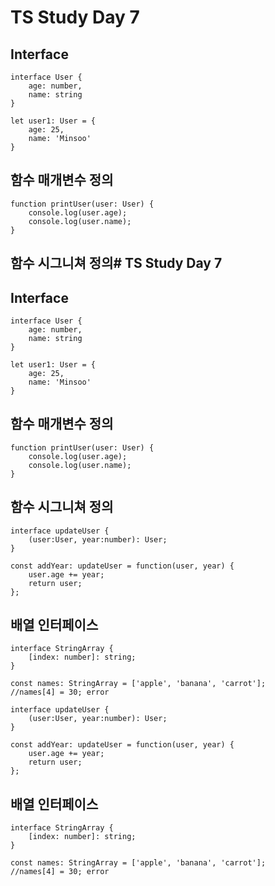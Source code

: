 # TS Study Day 7

## Interface

```
interface User {
    age: number,
    name: string
}

let user1: User = {
    age: 25,
    name: 'Minsoo'
}
```

## 함수 매개변수 정의

```
function printUser(user: User) {
    console.log(user.age);
    console.log(user.name);
}
```

## 함수 시그니쳐 정의# TS Study Day 7

## Interface

```
interface User {
    age: number,
    name: string
}

let user1: User = {
    age: 25,
    name: 'Minsoo'
}
```

## 함수 매개변수 정의

```
function printUser(user: User) {
    console.log(user.age);
    console.log(user.name);
}
```

## 함수 시그니쳐 정의

```
interface updateUser {
    (user:User, year:number): User;
}

const addYear: updateUser = function(user, year) {
    user.age += year;
    return user;
};
```

## 배열 인터페이스

```
interface StringArray {
    [index: number]: string;
}

const names: StringArray = ['apple', 'banana', 'carrot'];
//names[4] = 30; error
```

```
interface updateUser {
    (user:User, year:number): User;
}

const addYear: updateUser = function(user, year) {
    user.age += year;
    return user;
};
```

## 배열 인터페이스

```
interface StringArray {
    [index: number]: string;
}

const names: StringArray = ['apple', 'banana', 'carrot'];
//names[4] = 30; error
```